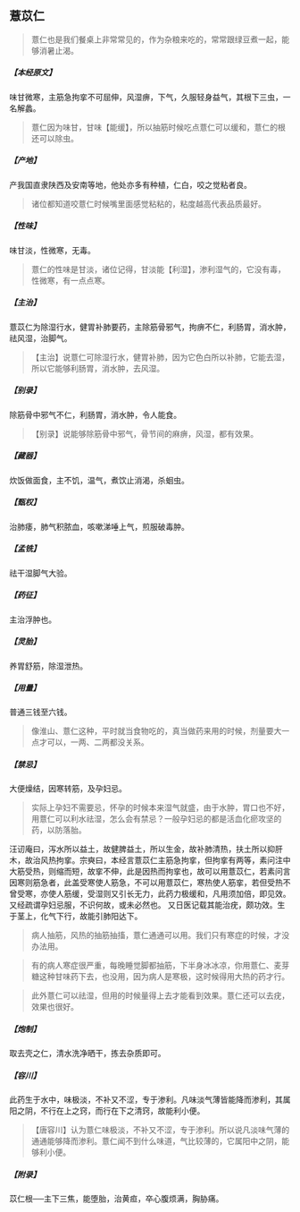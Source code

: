 ## 薏苡仁

> 薏仁也是我们餐桌上非常常见的，作为杂粮来吃的，常常跟绿豆煮一起，能够消暑止渴。

##### 【本经原文】
味甘微寒，主筋急拘挛不可屈伸，风湿痹，下气，久服轻身益气，其根下三虫，一名解蠡。

> 薏仁因为味甘，甘味【能缓】，所以抽筋时候吃点薏仁可以缓和，薏仁的根还可以除虫。

##### 【产地】
产我国直隶陕西及安南等地，他处亦多有种植，仁白，咬之觉粘者良。

> 诸位都知道咬薏仁时候嘴里面感觉粘粘的，粘度越高代表品质最好。

##### 【性味】
味甘淡，性微寒，无毒。

> 薏仁的性味是甘淡，诸位记得，甘淡能【利湿】，渗利湿气的，它没有毒，性微寒，有一点点寒。

##### 【主治】
薏苡仁为除湿行水，健胃补肺要药，主除筋骨邪气，拘痹不仁，利肠胃，消水肿，祛风湿，治脚气。

> 【主治】说薏仁可除湿行水，健胃补肺，因为它色白所以补肺，它能去湿，所以它能够利肠胃，消水肿，去风湿。

##### 【别录】
除筋骨中邪气不仁，利肠胃，消水肿，令人能食。

> 【别录】说能够除筋骨中邪气，骨节间的麻痹，风湿，都有效果。

##### 【藏器】
炊饭做面食，主不饥，温气，煮饮止消渴，杀蛔虫。
##### 【甄权】
治肺痿，肺气积脓血，咳嗽涕唾上气，煎服破毒肿。
##### 【孟铣】
祛干湿脚气大验。
##### 【药征】
主治浮肿也。
##### 【灵胎】
养胃舒筋，除湿泄热。
##### 【用量】
普通三钱至六钱。

> 像淮山、薏仁这种，平时就当食物吃的，真当做药来用的时候，剂量要大一点才可以，一两、二两都没关系。

##### 【禁忌】
大便燥结，因寒转筋，及孕妇忌。

> 实际上孕妇不需要忌，怀孕的时候本来湿气就盛，由于水肿，胃口也不好，用薏仁可以利水祛湿，怎么会有禁忌？一般孕妇忌的都是活血化瘀攻坚的药，以防落胎。

汪讱庵曰，泻水所以益土，故健脾益土，所以生金，故补肺清热，扶土所以抑肝木，故治风热拘挛。宗奭曰，本经言薏苡仁主筋急拘挛，但拘挛有两等，素问注中大筋受热，则缩而短，故挛不伸，此是因热而拘挛也，故可以用薏苡仁，若素问言因寒则筋急者，此盖受寒使人筋急，不可以用薏苡仁，寒热使人筋挛，若但受热不曾受寒，亦使人筋缓，受湿则又引长无力，此药力极缓和，凡用须加倍，即见效。又经疏谓孕妇忌服，不识何故，或未必然也。
又日医记载其能治疣，颇功效。生于茎上，化气下行，故能引肺阳达下。

> 病人抽筋，风热的抽筋抽搐，薏仁通通可以用。我们只有寒症的时候，才没办法用。

> 有的病人寒症很严重，每晚睡觉脚都抽筋，下半身冰冰凉，你用薏仁、麦芽糖这种甘味药下去，也没用，因为病人是寒极，这时候得用大热的药才行。

> 此外薏仁可以祛湿，但用的时候量得上去才能看到效果。薏仁还可以去疣，效果也很好。

##### 【炮制】
取去壳之仁，清水洗净晒干，拣去杂质即可。
##### 【容川】
此药生于水中，味极淡，不补又不涩，专于渗利。凡味淡气薄皆能降而渗利，其属阳之阴，不行在上之窍，而行在下之清窍，故能利小便。

> 【唐容川】认为薏仁味极淡，不补又不涩，专于渗利。所以说凡淡味气薄的通通能够降而渗利。薏仁闻不到什么味道，气比较薄的，它属阳中之阴，能够利小便。

##### 【附录】
苡仁根──主下三焦，能堕胎，治黄疸，卒心腹烦满，胸胁痛。